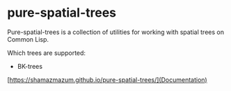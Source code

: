 pure-spatial-trees
==================

Pure-spatial-trees is a collection of utilities for working with spatial trees
on Common Lisp.

Which trees are supported:
* BK-trees

[https://shamazmazum.github.io/pure-spatial-trees/](Documentation)
